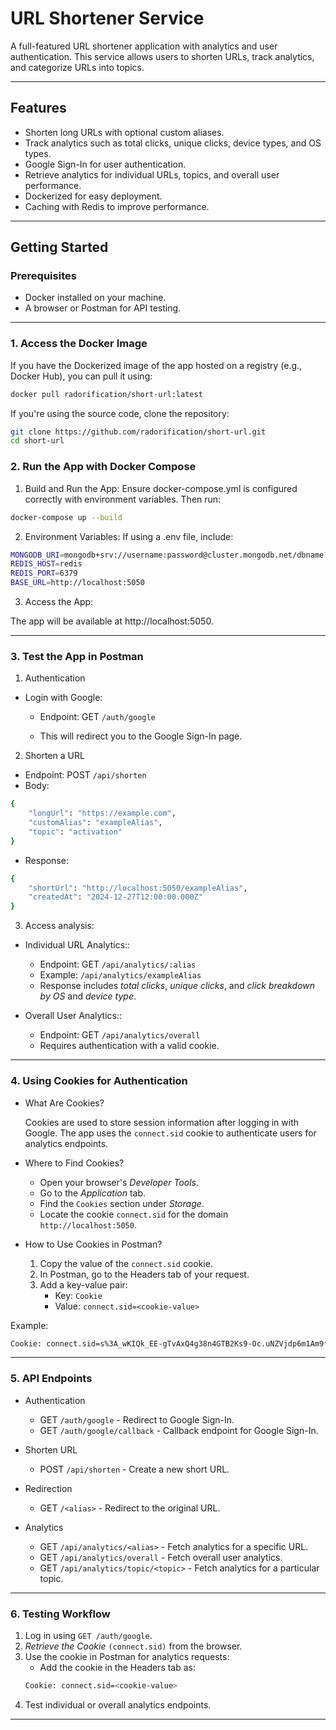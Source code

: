 # URL Shortener Service

A full-featured URL shortener application with analytics and user authentication. This service allows users to shorten URLs, track analytics, and categorize URLs into topics.

---

## Features

- Shorten long URLs with optional custom aliases.
- Track analytics such as total clicks, unique clicks, device types, and OS types.
- Google Sign-In for user authentication.
- Retrieve analytics for individual URLs, topics, and overall user performance.
- Dockerized for easy deployment.
- Caching with Redis to improve performance.

---

## Getting Started

### Prerequisites
- Docker installed on your machine.
- A browser or Postman for API testing.

---

### 1. Access the Docker Image

If you have the Dockerized image of the app hosted on a registry (e.g., Docker Hub), you can pull it using:

```bash
docker pull radorification/short-url:latest
``` 
If you're using the source code, clone the repository:

```bash
git clone https://github.com/radorification/short-url.git
cd short-url
``` 
### 2. Run the App with Docker Compose

1. Build and Run the App: Ensure docker-compose.yml is configured correctly with environment variables. Then run:

```bash
docker-compose up --build
```


2. Environment Variables: If using a .env file, include:

```bash
MONGODB_URI=mongodb+srv://username:password@cluster.mongodb.net/dbname?retryWrites=true&w=majority
REDIS_HOST=redis
REDIS_PORT=6379
BASE_URL=http://localhost:5050
```

3. Access the App:

The app will be available at http://localhost:5050.

---

### 3. Test the App in Postman
1. Authentication

* Login with Google:
    - Endpoint: GET `/auth/google`

    - This will redirect you to the Google Sign-In page.

2. Shorten a URL

- Endpoint: POST `/api/shorten`
- Body:
```bash
{
    "longUrl": "https://example.com",
    "customAlias": "exampleAlias",
    "topic": "activation"
}
```
- Response:

```bash
{
    "shortUrl": "http://localhost:5050/exampleAlias",
    "createdAt": "2024-12-27T12:00:00.000Z"
}
```

3. Access analysis:

* Individual URL Analytics::
    - Endpoint: GET `/api/analytics/:alias`
    - Example: `/api/analytics/exampleAlias`
    - Response includes *total clicks*, *unique clicks*, and *click breakdown by OS* and *device type*.

* Overall User Analytics::
    - Endpoint: GET `/api/analytics/overall`
    - Requires authentication with a valid cookie.

---

### 4. Using Cookies for Authentication
* What Are Cookies?

    Cookies are used to store session information after logging in with Google. The app uses the `connect.sid` cookie to authenticate users for analytics endpoints.

* Where to Find Cookies?
    - Open your browser's *Developer Tools*.
    - Go to the *Application* tab.
    - Find the `Cookies` section under *Storage*.
    - Locate the cookie `connect.sid` for the domain `http://localhost:5050`.

* How to Use Cookies in Postman?

    1. Copy the value of the `connect.sid` cookie.
    2. In Postman, go to the Headers tab of your request.
    3. Add a key-value pair:
        -  Key: `Cookie`
        - Value: `connect.sid=<cookie-value>`

Example:
```bash
Cookie: connect.sid=s%3A_wKIQk_EE-gTvAxQ4g38n4GTB2Ks9-Oc.uNZVjdp6m1Am9fv9CCpQJhi43hvw2jJfzC7ZOu6iKM8
```
---

### 5. API Endpoints

* Authentication

    - GET `/auth/google` - Redirect to Google Sign-In.
    - GET `/auth/google/callback` - Callback endpoint for Google Sign-In.
* Shorten URL
    - POST `/api/shorten` - Create a new short URL.

* Redirection
    - GET `/<alias>` - Redirect to the original URL.

* Analytics
    - GET `/api/analytics/<alias>` - Fetch analytics for a specific URL.
    - GET `/api/analytics/overall` - Fetch overall user analytics.
    - GET `/api/analytics/topic/<topic>` - Fetch analytics for a particular topic.

---

### 6. Testing Workflow

1. Log in using `GET /auth/google`.
2. *Retrieve the Cookie* `(connect.sid)` from the browser.
3. Use the cookie in Postman for analytics requests:
    - Add the cookie in the Headers tab as:
    ```bash
    Cookie: connect.sid=<cookie-value>
    ```
4. Test individual or overall analytics endpoints.
---